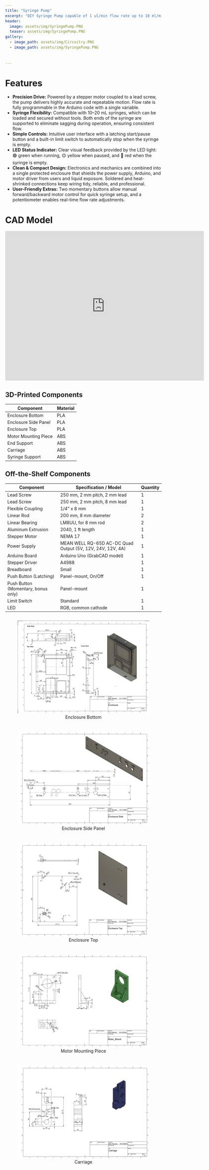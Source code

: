 ```yaml
---
title: "Syringe Pump"
excerpt: "DIY Syringe Pump capable of 1 ul/min flow rate up to 10 ml/min."
header:
  image: assets/img/SyringePump.PNG
  teaser: assets/img/SyringePump.PNG
gallery:
  - image_path: assets/img/Circuitry.PNG
  - image_path: assets/img/SyringePump.PNG

   
---
```


# Features

* **Precision Drive:** Powered by a stepper motor coupled to a lead screw, the pump delivers highly accurate and repeatable motion. Flow rate is fully programmable in the Arduino code with a single variable.
* **Syringe Flexibility:** Compatible with 10–20 mL syringes, which can be loaded and secured without tools. Both ends of the syringe are supported to eliminate sagging during operation, ensuring consistent flow.
* **Simple Controls:** Intuitive user interface with a latching start/pause button and a built-in limit switch to automatically stop when the syringe is empty.
* **LED Status Indicator:** Clear visual feedback provided by the LED light: 🟢 green when running, 🟡 yellow when paused, and 🔴 red when the syringe is empty.
* **Clean & Compact Design:** Electronics and mechanics are combined into a single protected enclosure that shields the power supply, Arduino, and motor driver from users and liquid exposure. Soldered and heat-shrinked connections keep wiring tidy, reliable, and professional.
* **User-Friendly Extras:** Two momentary buttons allow manual forward/backward motor control for quick syringe setup, and a potentiometer enables real-time flow rate adjustments.


# CAD Model
<iframe src="https://vanderbilt643.autodesk360.com/shares/public/SH286ddQT78850c0d8a408db1211465ff366?mode=embed" width="640" height="480" allowfullscreen="true" webkitallowfullscreen="true" mozallowfullscreen="true"  frameborder="0"></iframe>


## 3D-Printed Components

| Component             | Material |
|-----------------------|----------|
| Enclosure Bottom      | PLA      |
| Enclosure Side Panel  | PLA      |
| Enclosure Top         | PLA      |
| Motor Mounting Piece  | ABS      |
| End Support           | ABS      |
| Carriage              | ABS      |
| Syringe Support       | ABS      |


## Off-the-Shelf Components

| Component                                   | Specification / Model                                  | Quantity |
|---------------------------------------------|--------------------------------------------------------|----------|
| Lead Screw                                  | 250 mm, 2 mm pitch, 2 mm lead                          | 1        |
| Lead Screw                                  | 250 mm, 2 mm pitch, 8 mm lead                          | 1        |
| Flexible Coupling                           | 1/4" x 8 mm                                            | 1        |
| Linear Rod                                  | 200 mm, 8 mm diameter                                  | 2        |
| Linear Bearing                              | LM8UU, for 8 mm rod                                    | 2        |
| Aluminum Extrusion                          | 2040, 1 ft length                                      | 1        |
| Stepper Motor                               | NEMA 17                                                | 1        |
| Power Supply                                | MEAN WELL RQ-65D AC-DC Quad Output (5V, 12V, 24V, 12V, 4A) | 1        |
| Arduino Board                               | Arduino Uno (GrabCAD model)                            | 1        |
| Stepper Driver                              | A4988                                                  | 1        |
| Breadboard                                  | Small                                                  | 1        |
| Push Button (Latching)                      | Panel-mount, On/Off                                    | 1        |
| Push Button (Momentary, bonus only)         | Panel-mount                                            | 1        |
| Limit Switch                                | Standard                                               | 1        |
| LED                                         | RGB, common cathode                                    | 1        |


<div style="display:flex; flex-wrap: wrap; gap: 10px; justify-content: space-between;">

<figure style="flex: 1 1 180px; text-align:center;">
  <img src="../assets/img/Enclosure.png" alt="Enclosure Bottom" style="width:100%;">
  <figcaption>Enclosure Bottom</figcaption>
</figure>

<figure style="flex: 1 1 180px; text-align:center;">
  <img src="assets/img/enclosure-side-drawing.png" alt="Enclosure Side Panel" style="width:100%;">
  <figcaption>Enclosure Side Panel</figcaption>
</figure>

<figure style="flex: 1 1 180px; text-align:center;">
  <img src="assets/img/enclosure-top-drawing.png" alt="Enclosure Top" style="width:100%;">
  <figcaption>Enclosure Top</figcaption>
</figure>

<figure style="flex: 1 1 180px; text-align:center;">
  <img src="assets/img/motor-mount-drawing.png" alt="Motor Mounting Piece" style="width:100%;">
  <figcaption>Motor Mounting Piece</figcaption>
</figure>

<figure style="flex: 1 1 180px; text-align:center;">
  <img src="assets/img/carriage-drawing.png" alt="Carriage" style="width:100%;">
  <figcaption>Carriage</figcaption>
</figure>

</div>




